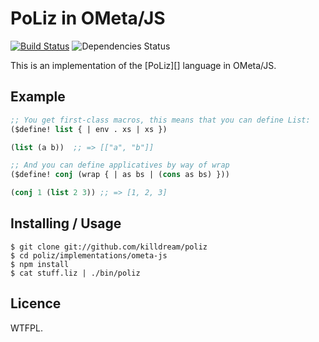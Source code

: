 PoLiz in OMeta/JS
=================

[![Build Status](https://travis-ci.org/killdream/poliz.png)](https://travis-ci.org/killdream/poliz) ![Dependencies Status](https://david-dm.org/killdream/poliz.png)


This is an implementation of the [PoLiz][] language in OMeta/JS. 


## Example

```clj
;; You get first-class macros, this means that you can define List:
($define! list { | env . xs | xs })

(list (a b))  ;; => [["a", "b"]]

;; And you can define applicatives by way of wrap
($define! conj (wrap { | as bs | (cons as bs) }))

(conj 1 (list 2 3)) ;; => [1, 2, 3]
```

## Installing / Usage

    $ git clone git://github.com/killdream/poliz
    $ cd poliz/implementations/ometa-js
    $ npm install
    $ cat stuff.liz | ./bin/poliz
    

## Licence

WTFPL.
